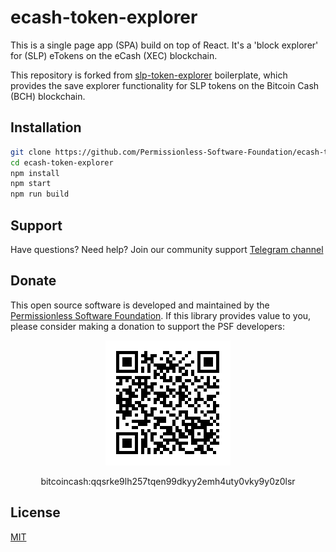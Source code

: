 # ecash-token-explorer

This is a single page app (SPA) build on top of React. It's a 'block explorer' for (SLP) eTokens on the eCash (XEC) blockchain.

This repository is forked from [slp-token-explorer](https://github.com/Permissionless-Software-Foundation/slp-token-explorer) boilerplate, which provides the save explorer functionality for SLP tokens on the Bitcoin Cash (BCH) blockchain.

## Installation
```bash
git clone https://github.com/Permissionless-Software-Foundation/ecash-token-explorer
cd ecash-token-explorer
npm install
npm start
npm run build
```

## Support

Have questions? Need help? Join our community support
[Telegram channel](https://t.me/bch_js_toolkit)

## Donate

This open source software is developed and maintained by the [Permissionless Software Foundation](https://psfoundation.cash). If this library provides value to you, please consider making a donation to support the PSF developers:

<div align="center">
<img src="./img/donation-qr.png" />
<p>bitcoincash:qqsrke9lh257tqen99dkyy2emh4uty0vky9y0z0lsr</p>
</div>

## License
[MIT](./LICENSE.md)
